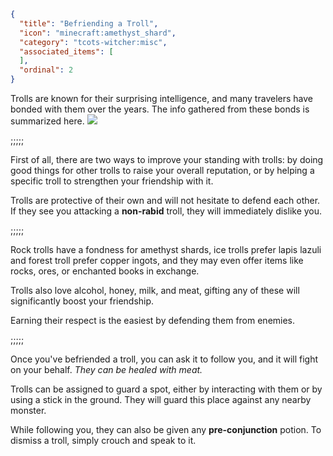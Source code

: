 ```json
{
  "title": "Befriending a Troll",
  "icon": "minecraft:amethyst_shard",
  "category": "tcots-witcher:misc",
  "associated_items": [
  ],
  "ordinal": 2
}
```

Trolls are known for their surprising intelligence, and many travelers have bonded with them over the years.
The info gathered from these bonds is summarized here.
![](tcots-witcher:textures/gui/sprites/witcher_bestiary/entries/rock_troll/rock_troll_friend.png,fit)


;;;;;

First of all, there are two ways to improve your standing with trolls:
by doing good things for other trolls to raise your overall reputation,
or by helping a specific troll to strengthen your friendship with it.


Trolls are protective of their own and will not hesitate to defend each other. 
If they see you attacking a __non-rabid__ troll, they will immediately dislike you.

;;;;;

Rock trolls have a fondness for amethyst shards, ice trolls prefer lapis lazuli and forest troll prefer copper ingots, 
and they may even offer items like rocks, ores, or enchanted books in exchange.

Trolls also love alcohol, honey, milk, and meat, gifting any of these will significantly boost your friendship. 


Earning their respect is the easiest by defending them from enemies.

;;;;;

Once you've befriended a troll, you can ask it to follow you, and it will fight on your behalf.
*They can be healed with meat.*

Trolls can be assigned to guard a spot, either by interacting with them or by using a stick in the ground.
They will guard this place against any nearby monster.

While following you, they can also be given any __pre-conjunction__ potion. To dismiss a troll, simply crouch and speak to it.